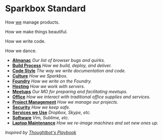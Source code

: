 # Sparkbox Standard


How [we][sparkbox] manage products.

How we make things beautiful.

How we write code.

How we dance.

* **[Almanac](/almanac)** _Our list of browser bugs and quirks._
* **[Build Process](/build_process)** _How we build, deploy, and deliver._
* **[Code Style](/code-style/README.md)** _The way we write documentation and code._
* **[Culture](/culture)** _How we Sparkbox._
* **[Foundry](/foundry)** _How we write on the Foundry._
* **[Hosting](/hosting)** _How we work with servers._
* **[Meetups](/meetups)** _Our MO for preparing and facilitating meetups._
* **[Office](/office)** _How we interact with traditional office supplies and services._
* **[Project Management](/project_management/README.md)** _How we manage our projects._
* **[Security](/security)** _How we keep safe._
* **[Services we Use](/services)** _Dropbox, Skype, etc._
* **[Software](/software)** _Vim, Sublime, etc._
* **[Laptop Maintenance](/laptop/README.md)** _How we re-image machines and set new ones up._










_Inspired by [Thoughtbot's Playbook][inspiration]_

[inspiration]: https://playbook.thoughtbot.com
[sparkbox]: http://seesparkbox.com
